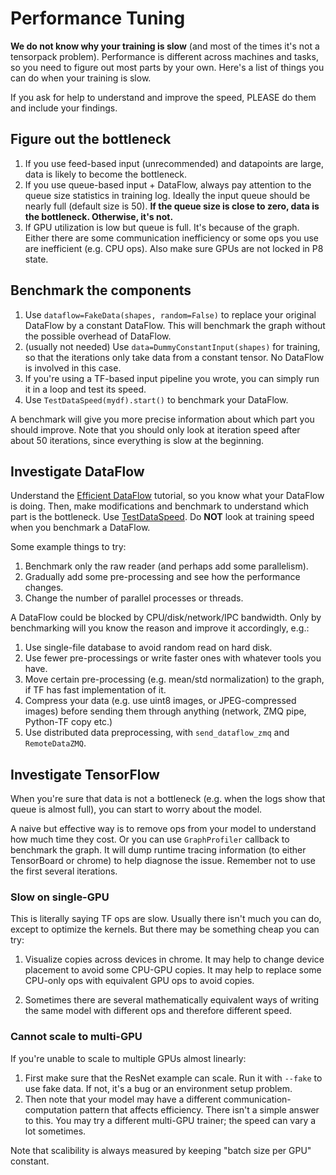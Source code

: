 
# Performance Tuning

__We do not know why your training is slow__ (and most of the times it's not a tensorpack problem).
Performance is different across machines and tasks,
so you need to figure out most parts by your own.
Here's a list of things you can do when your training is slow.

If you ask for help to understand and improve the speed, PLEASE do them and include your findings.

## Figure out the bottleneck

1. If you use feed-based input (unrecommended) and datapoints are large, data is likely to become the bottleneck.
2. If you use queue-based input + DataFlow, always pay attention to the queue size statistics in
	 training log. Ideally the input queue should be nearly full (default size is 50).
 	 __If the queue size is close to zero, data is the bottleneck. Otherwise, it's not.__
3. If GPU utilization is low but queue is full. It's because of the graph.
	Either there are some communication inefficiency or some ops you use are inefficient (e.g. CPU ops). Also make sure GPUs are not locked in P8 state.

## Benchmark the components
1. Use `dataflow=FakeData(shapes, random=False)` to replace your original DataFlow by a constant DataFlow.
	This will benchmark the graph without the possible overhead of DataFlow.
2. (usually not needed) Use `data=DummyConstantInput(shapes)` for training, so that the iterations only take data from a constant tensor.
	No DataFlow is involved in this case.
3. If you're using a TF-based input pipeline you wrote, you can simply run it in a loop and test its speed.
4. Use `TestDataSpeed(mydf).start()` to benchmark your DataFlow.

A benchmark will give you more precise information about which part you should improve.
Note that you should only look at iteration speed after about 50 iterations, since everything is slow at the beginning.

## Investigate DataFlow

Understand the [Efficient DataFlow](efficient-dataflow.html) tutorial, so you know what your DataFlow is doing.
Then, make modifications and benchmark to understand which part is the bottleneck.
Use [TestDataSpeed](../modules/dataflow.html#tensorpack.dataflow.TestDataSpeed).
Do __NOT__ look at training speed when you benchmark a DataFlow.

Some example things to try:

1. Benchmark only the raw reader (and perhaps add some parallelism).
2. Gradually add some pre-processing and see how the performance changes.
3. Change the number of parallel processes or threads.

A DataFlow could be blocked by CPU/disk/network/IPC bandwidth.
Only by benchmarking will you know the reason and improve it accordingly, e.g.:

1. Use single-file database to avoid random read on hard disk.
2. Use fewer pre-processings or write faster ones with whatever tools you have.
3. Move certain pre-processing (e.g. mean/std normalization) to the graph, if TF has fast implementation of it.
4. Compress your data (e.g. use uint8 images, or JPEG-compressed images) before sending them through anything (network, ZMQ pipe, Python-TF copy etc.)
5. Use distributed data preprocessing, with `send_dataflow_zmq` and `RemoteDataZMQ`.

## Investigate TensorFlow

When you're sure that data is not a bottleneck (e.g. when the logs show that queue is almost full), you can start to
worry about the model.

A naive but effective way is to remove ops from your model to understand how much time they cost.
Or you can use `GraphProfiler` callback to benchmark the graph. It will
dump runtime tracing information (to either TensorBoard or chrome) to help diagnose the issue.
Remember not to use the first several iterations.

### Slow on single-GPU
This is literally saying TF ops are slow. Usually there isn't much you can do, except to optimize the kernels.
But there may be something cheap you can try:

1. Visualize copies across devices in chrome.
	 It may help to change device placement to avoid some CPU-GPU copies.
	 It may help to replace some CPU-only ops with equivalent GPU ops to avoid copies.

2. Sometimes there are several mathematically equivalent ways of writing the same model
	 with different ops and therefore different speed.

### Cannot scale to multi-GPU
If you're unable to scale to multiple GPUs almost linearly:
1. First make sure that the ResNet example can scale. Run it with `--fake` to use fake data.
	If not, it's a bug or an environment setup problem.
2. Then note that your model may have a different communication-computation pattern that affects efficiency.
	 There isn't a simple answer to this.
	 You may try a different multi-GPU trainer; the speed can vary a lot sometimes.

Note that scalibility is always measured by keeping "batch size per GPU" constant.
